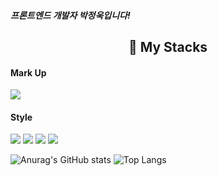 ##### 프론트엔드 개발자 박정욱입니다!
 <div align="center">
 
  ## 📘 My Stacks
 </div>
 
 #### Mark Up
 <img src="https://img.shields.io/badge/HTML-E34F26?style=for-the-badge&logo=html5&logoColor=ffffff"/>
 
 #### Style
 

<img src="https://img.shields.io/badge/Node.js-339933?style=flat-square&logoColor=white"/>
<img src="https://img.shields.io/badge/Express.js-F7DF1E?style=flat-square&logoColor=white"/>
<img src="https://img.shields.io/badge/React.js-61DAFB?style=flat-square&logoColor=white"/>
<img src="https://img.shields.io/badge/Next.js-000000?style=flat-square&logoColor=white"/>


![Anurag's GitHub stats](https://github-readme-stats.vercel.app/api?username=jundemi&theme=react&show_icons=true)
![Top Langs](https://github-readme-stats.vercel.app/api/top-langs/?username=jundemi&layout=compact&theme=tokyonight)
